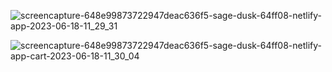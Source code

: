 

![screencapture-648e99873722947deac636f5-sage-dusk-64ff08-netlify-app-2023-06-18-11_29_31](https://github.com/sunil9813/Bonik-Ecommerice-Website-in-React/assets/67497228/ddc909b1-385d-4d9b-bbfc-e6481f1ad3f9)


![screencapture-648e99873722947deac636f5-sage-dusk-64ff08-netlify-app-cart-2023-06-18-11_30_04](https://github.com/sunil9813/Bonik-Ecommerice-Website-in-React/assets/67497228/37d04d8f-96fb-4502-8087-58e71519b28a)
